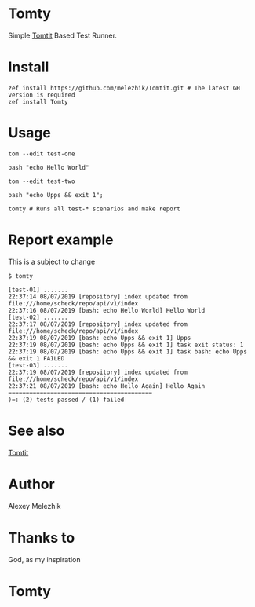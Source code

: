 # Tomty

Simple [Tomtit](https://github.com/melezhik/Tomtit) Based Test Runner.

# Install

    zef install https://github.com/melezhik/Tomtit.git # The latest GH version is required
    zef install Tomty

# Usage

    tom --edit test-one

    bash "echo Hello World"

    tom --edit test-two

    bash "echo Upps && exit 1";

    tomty # Runs all test-* scenarios and make report

# Report example

This is a subject to change

    $ tomty

    [test-01] .......
    22:37:14 08/07/2019 [repository] index updated from file:///home/scheck/repo/api/v1/index
    22:37:16 08/07/2019 [bash: echo Hello World] Hello World
    [test-02] .......
    22:37:17 08/07/2019 [repository] index updated from file:///home/scheck/repo/api/v1/index
    22:37:19 08/07/2019 [bash: echo Upps && exit 1] Upps
    22:37:19 08/07/2019 [bash: echo Upps && exit 1] task exit status: 1
    22:37:19 08/07/2019 [bash: echo Upps && exit 1] task bash: echo Upps && exit 1 FAILED
    [test-03] .......
    22:37:19 08/07/2019 [repository] index updated from file:///home/scheck/repo/api/v1/index
    22:37:21 08/07/2019 [bash: echo Hello Again] Hello Again
    =========================================
    )=: (2) tests passed / (1) failed

# See also

[Tomtit](https://github.com/melezhik/Tomtit)

# Author

Alexey Melezhik

# Thanks to

God, as my inspiration


# Tomty
